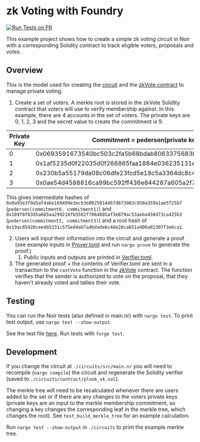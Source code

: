 # zk Voting with Foundry

[![Run Tests on PR](https://github.com/noir-lang/noir-starter/actions/workflows/foundry-voting.yml/badge.svg)](https://github.com/noir-lang/noir-starter/actions/workflows/foundry-voting.yml)

This example project shows how to create a simple zk voting circuit in Noir with a corresponding Solidity contract to track eligible voters, proposals and votes.

## Overview

This is the model used for creating the [circuit](circuits/src/main.nr) and the [zkVote contract](src/zkVote.sol) to manage private voting.

1. Create a set of voters. A merkle root is stored in the zkVote Solidity contract that voters will use to verify membership against. In this example, there are 4 accounts in the set of voters. The private keys are 0, 1, 2, 3 and the secret value to create the commitment is 9.

| Private Key | Commitment = pedersen(private key, secret)                         |
| ----------- | ------------------------------------------------------------------ |
| 0           | 0x0693591673540bc503c2fa5b68bdab8063375683b2752b183c3cf0e04ca42f78 |
| 1           | 0x1af5235d0f22035d0f266865faa1884e036235131e0068f82ab824d3ec833226 |
| 2           | 0x230b5a55179da08c06dfe23fcd5e18c5a3364dc8c43f8d86db32404481a85723 |
| 3           | 0x0ae54d4588816ca99bc592ff436e844287a605a2f7268d6816e3f1bf5c2fc5cf |

This gives intermediate hashes of `0x0a93e3f9a5af4abe169499e3ecb3e0025014467d673983c959a359a1ae5f25b7` (`pedersen(commitment0, commitment1)`) and `0x189f8f83d5a665aa299216fb5562f7064885af3e879ac53aeba450d73ca425b3` (`pedersen(commitment2, commitment3)`) and a root hash of `0x19ac85420cee4b5231c575ed4ab7a4bdade6c4de28ca651a406a02307f3e6ca1`.

2. Users will input their information into the circuit and generate a proof (see example inputs in [Prover.toml](./circuits/Prover.toml) and run `nargo prove` to generate the proof.)
   1. Public inputs and outputs are printed in [Verifier.toml](./circuits/Verifier.toml).
3. The generated proof + the contents of Verifier.toml are sent in a transaction to the `castVote` function in the [zkVote](./src/zkVote.sol) contract. The function verifies that the sender is authorized to vote on the proposal, that they haven't already voted and tallies their vote.

## Testing

You can run the Noir tests (also defined in main.nr) with `nargo test`. To print test output, use `nargo test --show-output`.

See the test file [here](./test/zkVote.t.sol). Run tests with `forge test`.

## Development

If you change the circuit at `./circuits/src/main.nr` you will need to recompile (`nargo compile`) the circuit and regenerate the Solidity verifier (saved to `./circuits/contract/plonk_vk.sol`).

The merkle tree will need to be recalculated whenever there are users added to the set or if there are any changes to the voters private keys (private keys are an input to the merkle membership commitment, so changing a key changes the corresponding leaf in the merkle tree, which changes the root). See `test_build_merkle_tree` for an example calculation.

Run `nargo test --show-output` in `./circuits` to print the example merkle tree.
